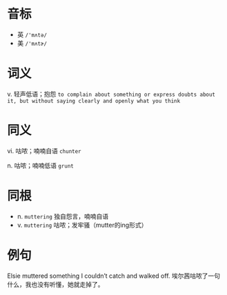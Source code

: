 # 音标

- 英 `/'mʌtə/`
- 美 `/'mʌtɚ/`

# 词义

v. 轻声低语；抱怨
`to complain about something or express doubts about it, but without saying clearly and openly what you think`

# 同义

vi. 咕哝；喃喃自语
`chunter`

n. 咕哝；喃喃低语
`grunt`

# 同根

- n. `muttering` 独自怨言，喃喃自语
- v. `muttering` 咕哝；发牢骚（mutter的ing形式）

# 例句

Elsie muttered something I couldn’t catch and walked off.
埃尔茜咕哝了一句什么，我也没有听懂，她就走掉了。


